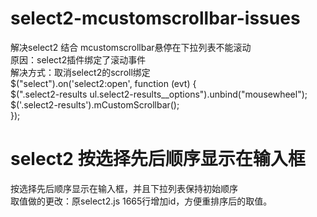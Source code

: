 # select2-mcustomscrollbar-issues
  解决select2 结合 mcustomscrollbar悬停在下拉列表不能滚动</br>
  原因：select2插件绑定了滚动事件</br>
  解决方式：取消select2的scroll绑定</br>
   $("select").on('select2:open', function (evt) {</br>
          $(".select2-results ul.select2-results__options").unbind("mousewheel");</br>
          $('.select2-results').mCustomScrollbar();</br>
      });</br>
# select2 按选择先后顺序显示在输入框
  按选择先后顺序显示在输入框，并且下拉列表保持初始顺序</br>
  取值做的更改：原select2.js 1665行增加id，方便重排序后的取值。</br>
